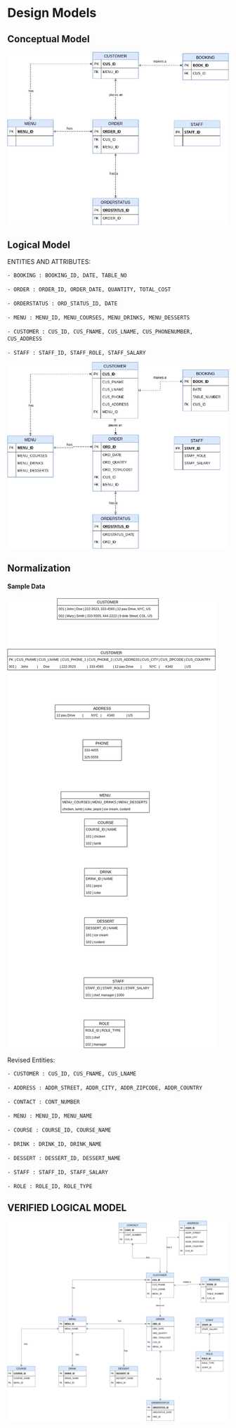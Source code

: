 # Design Models

## Conceptual Model
![](./Conceptual_Model_ERD.png)

## Logical Model

ENTITIES AND ATTRIBUTES:

    - BOOKING : BOOKING_ID, DATE, TABLE_NO

    - ORDER : ORDER_ID, ORDER_DATE, QUANTITY, TOTAL_COST

    - ORDERSTATUS : ORD_STATUS_ID, DATE

    - MENU : MENU_ID, MENU_COURSES, MENU_DRINKS, MENU_DESSERTS

    - CUSTOMER : CUS_ID, CUS_FNAME, CUS_LNAME, CUS_PHONENUMBER, CUS_ADDRESS

    - STAFF : STAFF_ID, STAFF_ROLE, STAFF_SALARY 

![](./Logical_Model_ERD.png)

## Normalization

#### Sample Data
![](./Sample_Table_Data.png)

Revised Entities:
 
    - CUSTOMER : CUS_ID, CUS_FNAME, CUS_LNAME
    
    - ADDRESS : ADDR_STREET, ADDR_CITY, ADDR_ZIPCODE, ADDR_COUNTRY

    - CONTACT : CONT_NUMBER

    - MENU : MENU_ID, MENU_NAME

    - COURSE : COURSE_ID, COURSE_NAME

    - DRINK : DRINK_ID, DRINK_NAME

    - DESSERT : DESSERT_ID, DESSERT_NAME

    - STAFF : STAFF_ID, STAFF_SALARY

    - ROLE : ROLE_ID, ROLE_TYPE

## VERIFIED LOGICAL MODEL
![](./Verified_Logical_ERD.png)
